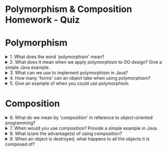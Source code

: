 # Polymorphism & Composition Homework - Quiz

# Polymorphism

<details>
<summary>1. What does the word 'polymorphism' mean?</summary>
It means "having more than one shape", coming from the Greek πολύμορϕος (πολυ- "multiple-" and μορϕή "shape").
</details>

<details>
<summary>2. What does it mean when we apply polymorphism to OO design? Give a simple Java example.</summary>
It means that the objects of a class will have the behaviour (eg. the properties and the methods) of more than one class, more specifically its own plus the ones of its parent class. Polymorphism can in fact only be applied when we have a child class inheriting the properties of the parent class, and establishes a "is-a" relationship between classes. For example, if we have the class `HybridCar` and a parent class `Car`, the `HybridCar`'s instances will be inheriting all the variables and the methods belonging to its parent class `Car` as `HybridCar` "is a" `Car`.
</details>

<details>
<summary>3. What can we use to implement polymorphism in Java?</summary>
We can use both abstract classes and interfaces: interfaces are preferable as they are lighter and more easily usable than inheritance.
</details>

<details>
<summary>4. How many 'forms' can an object take when using polymorphism?</summary>
It can have as many shapes as the number of classes from which it inherits, being them related "genealogically" (eg. the class is inheriting from its parent class and from the grand parent class, from which the parent class is inheriting primarily) or by interface.
</details>

<details>
<summary>5. Give an example of when you could use polymorphism.</summary>
Task: create a paddock that includes horses and unicorns.
We could create the `Horse` and `Unicorn` classes, where `Unicorn` inherits from `Horse`, then create an ArrayList of Horses that includes both classes. We can only include both in the same array because `unicorn` is both an instance of `Unicorn` and a type of `Horse`. The opposite (all horses are unicorns) is not valid.

```
// HORSE CLASS

public class Horse {
  private String maneColour:
  private int numberOfHooves;

  public Horse(String maneColour, int numberOfHooves) {
    this.maneColour = maneColour;
    this.numberOfHooves = numberOfHooves;
  }

  public String getManeColour() {
    return maneColour;
  }

  public int getNumberOfHooves() {
    return numberOfHooves;
  }
}


// UNICORN CLASS

public class Unicorn extends Horse{

  private int numberOfHorns;

  public Unicorn(String maneColour, int numberOfHooves,  int numberOfHorns) {
    super(maneColour, numberOfHooves);
    this.numberOfHorns =  int numberOfHorns;
  }

  public String getNumberOfHorns() {
    return numberOfHorns;
  }
}


// PADDOCK CLASS
[...]

  ArrayList<Horse> paddockHorses= new ArrayList<>();
    Horse sandy = new Horse ("black", 4);
    Horse pie = new Horse ("blonde", 4);
    Horse furious = new Horse ("brown", 4);
    Unicorn rainbow = new Unicorn ("rainbow", 4, 1);
    Unicorn skye = new Unicorn ("white", 4, 1);

    paddockHorses.add(sandy);
    paddockHorses.add(pie);
    paddockHorses.add(furious);
    paddockHorses.add(rainbow);
    paddockHorses.add(skye);
```
</details>



# Composition

<details>
<summary>6. What do we mean by 'composition' in reference to object-oriented programming?</summary>
We mean that the objects of a class will have the behaviour of another class, allowing the first to reuse the second's code. It establishes a "has-a" relationship between classes.
</details>

<details>
<summary>7. When would you use composition? Provide a simple example in Java.</summary>
Task: create a cupboard.
To create the class `Cupboard` we could create each component of the cupboard as a single class, ie `Door`, `Handler`, `Shelf`, `Panel` and use them as instance variables of the class `Cupboard`. We can see at that point how the `Cupboard` "has-a" `Door`, `Handler`, `Shelf`, `Panel`.
</details>

<details>
<summary>8. What is/are the advantage(s) of using composition?
</summary>
The advantages of using composition are that:
* there is no need to override methods in the composed class;  
* it allows the composed class to accept as many classes as needed;  
* the composed class is not intaking unnecessary behaviours from its ancestors;  
* the composed class is not polluted by unnecessary coding (ie duplicated methods coming from different classes just to achieve having only some of those classes behaviours).
</details>

<details>
<summary>9. When an object is destroyed, what happens to all the objects it is composed of?</summary>
They are destroyed.
</details>
